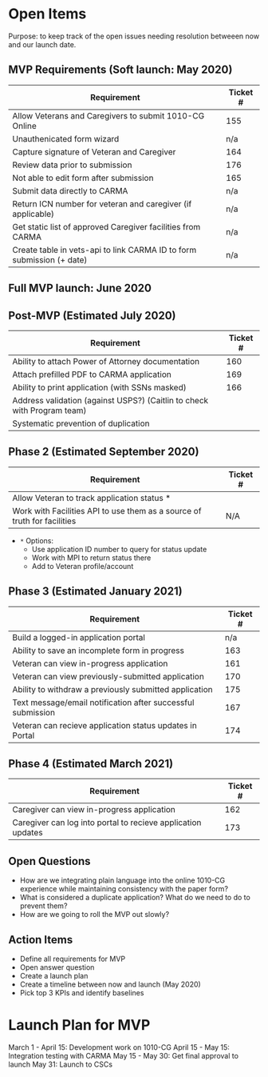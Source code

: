 # Open Items
Purpose: to keep track of the open issues needing resolution betweeen now and our launch date.

## MVP Requirements (Soft launch: May 2020)
| Requirement | Ticket # |
| --- | --- | 
| Allow Veterans and Caregivers to submit 1010-CG Online| 155|
| Unauthenicated form wizard |n/a|
| Capture signature of Veteran and Caregiver | 164 |
| Review data prior to submission | 176 |
| Not able to edit form after submission| 165 |
| Submit data directly to CARMA | n/a |
| Return ICN number for veteran and caregiver (if applicable)| n/a|
| Get static list of approved Caregiver facilities from CARMA|n/a
| Create table in vets-api to link CARMA ID to form submission (+ date)| n/a

 ## Full MVP launch: June 2020 

## Post-MVP (Estimated July 2020)
| Requirement | Ticket # |
| --- | ---| 
| Ability to attach Power of Attorney documentation| 160|
| Attach prefilled PDF to CARMA application | 169 |
| Ability to print application (with SSNs masked) | 166 |
| Address validation (against USPS?) (Caitlin to check with Program team)| 
| Systematic prevention of duplication | 

## Phase 2 (Estimated September 2020) 
| Requirement | Ticket # |
| --- | ---| 
| Allow Veteran to track application status *  |
| Work with Facilities API to use them as a source of truth for facilities| N/A |
- `*` Options: 
  - Use application ID number to query for status update
  - Work with MPI to return status there
  - Add to Veteran profile/account

## Phase 3 (Estimated January 2021)
| Requirement | Ticket # |
| --- | ---| 
| Build a logged-in application portal | n/a |
| Ability to save an incomplete form in progress | 163 |
| Veteran can view in-progress application| 161 |
| Veteran can view previously-submitted  application| 170 |
| Ability to withdraw a previously submitted application | 175|
| Text message/email notification after successful submission | 167 |
| Veteran can recieve application status updates in Portal  | 174|

## Phase 4 (Estimated March 2021)
| Requirement | Ticket # |
| --- | ---| 
| Caregiver can view in-progress application| 162 |
| Caregiver can log into portal to recieve application updates | 173 |



## Open Questions
- How are we integrating plain language into the online 1010-CG experience while maintaining consistency with the paper form?
- What is considered a duplicate application? What do we need to do to prevent them?
- How are we going to roll the MVP out slowly?

## Action Items
- Define all requirements for MVP
- Open answer question
- Create a launch plan
- Create a timeline between now and launch (May 2020)
- Pick top 3 KPIs and identify baselines

# Launch Plan for MVP
March 1 - April 15: Development work on 1010-CG 
April 15 - May 15: Integration testing with CARMA
May 15 - May 30: Get final approval to launch
May 31: Launch to CSCs


